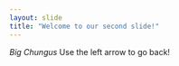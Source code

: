 ```yaml
---
layout: slide
title: "Welcome to our second slide!"
---
```

*Big Chungus*
Use the left arrow to go back!
